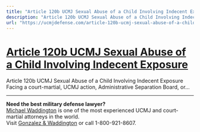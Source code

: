 ```yaml
---
title: "Article 120b UCMJ Sexual Abuse of a Child Involving Indecent Exposure"
description: "Article 120b UCMJ Sexual Abuse of a Child Involving Indecent Exposure Facing a court-martial, UCMJ action, Administrative Separation Board, or..."
url: "https://ucmjdefense.com/article-120b-ucmj-sexual-abuse-of-a-child-involving-indecent-exposure.html"
---
```


# [Article 120b UCMJ Sexual Abuse of a Child Involving Indecent Exposure](https://ucmjdefense.com/article-120b-ucmj-sexual-abuse-of-a-child-involving-indecent-exposure.html)

Article 120b UCMJ Sexual Abuse of a Child Involving Indecent Exposure Facing a court-martial, UCMJ action, Administrative Separation Board, or...

---

**Need the best military defense lawyer?**  
[Michael Waddington](https://ucmjdefense.com/attorneys/michael-stewart-waddington-partner.html) is one of the most experienced UCMJ and court-martial attorneys in the world.  
Visit [Gonzalez & Waddington](https://ucmjdefense.com) or call 1-800-921-8607.
